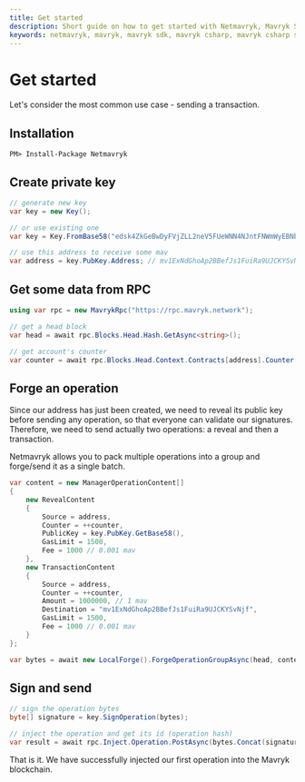 ```yaml
---
title: Get started
description: Short guide on how to get started with Netmavryk, Mavryk SDK for .NET developers.
keywords: netmavryk, mavryk, mavryk sdk, mavryk csharp, mavryk csharp sdk, blockchain, blockchain sdk,
---
```


# Get started

Let's consider the most common use case - sending a transaction.

## Installation

`PM> Install-Package Netmavryk`

## Create private key

````cs
// generate new key
var key = new Key();

// or use existing one
var key = Key.FromBase58("edsk4ZkGeBwDyFVjZLL2neV5FUeWNN4NJntFNWmWyEBNbRwa2u3jh1");

// use this address to receive some mav
var address = key.PubKey.Address; // mv1ExNdGhoAp2BBefJs1FuiRa9UJCKYSvNjf
````

## Get some data from RPC

````cs
using var rpc = new MavrykRpc("https://rpc.mavryk.network");

// get a head block
var head = await rpc.Blocks.Head.Hash.GetAsync<string>();

// get account's counter
var counter = await rpc.Blocks.Head.Context.Contracts[address].Counter.GetAsync<int>();
````

## Forge an operation

Since our address has just been created, we need to reveal its public key before sending any operation, so that everyone can validate our signatures.
Therefore, we need to send actually two operations: a reveal and then a transaction.

Netmavryk allows you to pack multiple operations into a group and forge/send it as a single batch.

````cs
var content = new ManagerOperationContent[]
{
    new RevealContent
    {
        Source = address,
        Counter = ++counter,
        PublicKey = key.PubKey.GetBase58(),
        GasLimit = 1500,
        Fee = 1000 // 0.001 mav
    },
    new TransactionContent
    {
        Source = address,
        Counter = ++counter,
        Amount = 1000000, // 1 mav
        Destination = "mv1ExNdGhoAp2BBefJs1FuiRa9UJCKYSvNjf",
        GasLimit = 1500,
        Fee = 1000 // 0.001 mav
    }
};

var bytes = await new LocalForge().ForgeOperationGroupAsync(head, content);
````

## Sign and send

````cs
// sign the operation bytes
byte[] signature = key.SignOperation(bytes);

// inject the operation and get its id (operation hash)
var result = await rpc.Inject.Operation.PostAsync(bytes.Concat(signature));
````

That is it. We have successfully injected our first operation into the Mavryk blockchain.
